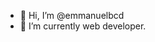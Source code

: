 - 👋 Hi, I’m @emmanuelbcd
- 🌱 I’m currently web developer.

<!---
emmanuelbcd/emmanuelbcd is a ✨ special ✨ repository because its `README.md` (this file) appears on your GitHub profile.
You can click the Preview link to take a look at your changes.
--->
